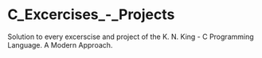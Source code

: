 # C_Excercises_-_Projects
Solution to every excerscise and project of the K. N. King - C Programming Language. A Modern Approach.
